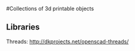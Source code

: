 #Collections of 3d printable objects

## Libraries
Threads: http://dkprojects.net/openscad-threads/
